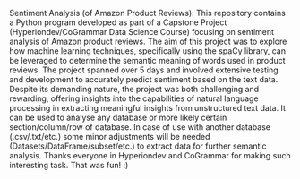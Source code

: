 Sentiment Analysis (of Amazon Product Reviews):
This repository contains a Python program developed as part of a Capstone Project (Hyperiondev/CoGrammar Data Science Course) 
focusing on sentiment analysis of Amazon product reviews. The aim of this project was to explore how machine learning techniques, 
specifically using the spaCy library, can be leveraged to determine the semantic meaning of words used in product reviews. The 
project spanned over 5 days and involved extensive testing and development to accurately predict sentiment based on the text data. 
Despite its demanding nature, the project was both challenging and rewarding, offering insights into the capabilities of natural 
language processing in extracting meaningful insights from unstructured text data. It can be used to analyse any database or more 
likely certain section/column/row of database. In case of use with another database (.csv/.txt/etc.) some minor adjustments 
will be needed (Datasets/DataFrame/subset/etc.) to extract data for further semantic analysis. Thanks everyone in Hyperiondev and 
CoGrammar for making such interesting task. That was fun! :)
